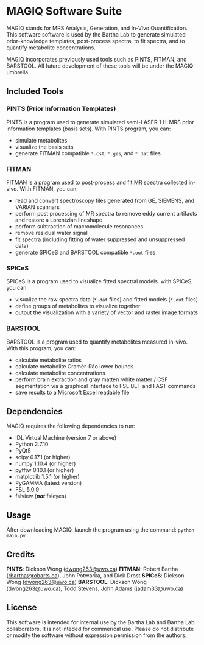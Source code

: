 # MAGIQ Software Suite

MAGIQ stands for MRS Analysis, Generation, and In-Vivo Quantification. This software software is used by the Bartha Lab to generate simulated prior-knowledge templates, post-process spectra, to fit spectra, and to quantify metabolite concentrations.

MAGIQ incorporates previously used tools such as PINTS, FITMAN, and BARSTOOL. All future development of these tools will be under the MAGIQ umbrella.

## Included Tools
### PINTS (Prior Information Templates)
PINTS is a program used to generate simulated semi-LASER 1 H-MRS prior information templates (basis sets). With PINTS program, you can:
* simulate metabolites
* visualize the basis sets
* generate FITMAN compatible `*.cst`, `*.ges`, and `*.dat` files

### FITMAN
FITMAN is a program used to post-process and fit MR spectra collected in-vivo. With FITMAN, you can:
* read and convert spectroscopy files generated from GE, SIEMENS, and VARIAN scannars
* perform post processing of MR spectra to remove eddy current artifacts and restore a Lorentzian lineshape
* perform subtraction of macromolecule resonances
* remove residual water signal
* fit spectra (including fitting of water suppressed and unsuppressed data)
* generate SPICeS and BARSTOOL compatible `*.out` files

### SPICeS
SPICeS is a program used to visualize fitted spectral models. with SPICeS, you can:
* visualize the raw spectra data (`*.dat` files) and fitted models (`*.out` files)
* define groups of metabolites to visualize together
* output the visualization with a variety of vector and raster image formats

### BARSTOOL
BARSTOOL is a program used to quantify metabolites measured in-vivo. With this program, you can:
* calculate metabolite ratios
* calculate metabolite Cram&eacute;r-R&aacute;o lower bounds
* calculate metabolite concentrations
* perform brain extraction and gray matter/ white matter / CSF segmentation via a graphical interface to FSL BET and FAST commands
* save results to a Microsoft Excel readable file

## Dependencies
MAGIQ requires the following dependencies to run:
* IDL Virtual Machine (version 7 or above)
* Python 2.7.10
* PyQt5
* scipy 0.17.1 (or higher)
* numpy 1.10.4 (or higher)
* pyfftw 0.10.1 (or higher)
* matplotlib 1.5.1 (or higher)
* PyGAMMA (latest version)
* FSL 5.0.9
* fslview (**_not_** fsleyes)

## Usage
After downloading MAGIQ, launch the program using the command:
`python main.py`

## Credits
**PINTS**: Dickson Wong (dwong263@uwo.ca)
**FITMAN**: Robert Bartha (rbartha@robarts.ca), John Potwarka, and Dick Drost
**SPICeS**: Dickson Wong (dwong263@uwo.ca)
**BARSTOOL**: Dickson Wong (dwong263@uwo.ca), Todd Stevens, John Adams (jadam33@uwo.ca)

## License
This software is intended for internal use by the Bartha Lab and Bartha Lab collaborators. It is not inteded for commerical use. Please do not distribute or modify the software without expression permission from the authors.
